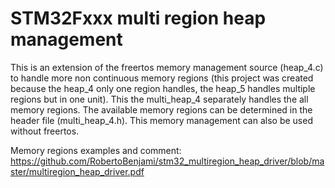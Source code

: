 # STM32Fxxx multi region heap management

This is an extension of the freertos memory management source (heap_4.c) to handle more non continuous memory regions 
(this project was created because the heap_4 only one region handles, the heap_5 handles multiple regions but in one unit).
This the multi_heap_4 separately handles the all memory regions. The available memory regions can be determined in the header file (multi_heap_4.h). This memory management can also be used without freertos.

Memory regions examples and comment: https://github.com/RobertoBenjami/stm32_multiregion_heap_driver/blob/master/multiregion_heap_driver.pdf
